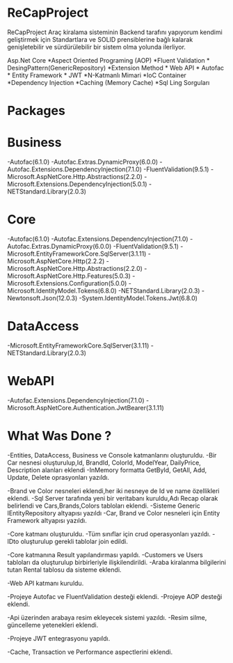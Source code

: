 # ReCapProject
ReCapProject Araç kiralama sisteminin Backend tarafını yapıyorum kendimi geliştirmek için Standartlara ve SOLID prensiblerine bağlı kalarak genişletebilir ve sürdürülebilir bir sistem olma yolunda ilerliyor.

Asp.Net Core *Aspect Oriented Programing (AOP) *Fluent Validation * DesingPattern(GenericRepository) *Extension Method * Web API * Autofac * Entity Framework * JWT *N-Katmanlı Mimari *IoC Container *Dependency Injection *Caching (Memory Cache) *Sql Ling Sorguları 


# Packages
# Business
-Autofac(6.1.0)
-Autofac.Extras.DynamicProxy(6.0.0)
-Autofac.Extensions.DependencyInjection(7.1.0)
-FluentValidation(9.5.1)
-Microsoft.AspNetCore.Http.Abstractions(2.2.0)
-Microsoft.Extensions.DependencyInjection(5.0.1)
-NETStandard.Library(2.0.3)

# Core
-Autofac(6.1.0)
-Autofac.Extensions.DependencyInjection(7.1.0)
-Autofac.Extras.DynamicProxy(6.0.0)
-FluentValidation(9.5.1)
-Microsoft.EntityFrameworkCore.SqlServer(3.1.11)
-Microsoft.AspNetCore.Http(2.2.2)
-Microsoft.AspNetCore.Http.Abstractions(2.2.0)
-Microsoft.AspNetCore.Http.Features(5.0.3)
-Microsoft.Extensions.Configuration(5.0.0)
-Microsoft.IdentityModel.Tokens(6.8.0)
-NETStandard.Library(2.0.3)
-Newtonsoft.Json(12.0.3)
-System.IdentityModel.Tokens.Jwt(6.8.0)

# DataAccess
-Microsoft.EntityFrameworkCore.SqlServer(3.1.11)
-NETStandard.Library(2.0.3)

# WebAPI
-Autofac.Extensions.DependencyInjection(7.1.0)
-Microsoft.AspNetCore.Authentication.JwtBearer(3.1.11)

#  What Was Done ?
-Entities, DataAccess, Business ve Console katmanlarını oluşturuldu.
-Bir Car nesnesi oluşturulup,Id, BrandId, ColorId, ModelYear, DailyPrice, Description alanları eklendi
-InMemory formatta GetById, GetAll, Add, Update, Delete oprasyonları yazıldı.


-Brand ve Color nesneleri eklendi,her iki nesneye de Id ve name özellikleri eklendi.
-Sql Server tarafında yeni bir veritabanı kuruldu,Adı Recap olarak belirlendi ve Cars,Brands,Colors tabloları eklendi.
-Sisteme Generic IEntityRepository altyapısı yazıldı
-Car, Brand ve Color nesneleri için Entity Framework altyapısı yazıldı.


-Core katmanı oluşturuldu.
-Tüm sınıflar için crud operasyonları yazıldı.
-IDto oluşturulup gerekli tablolar join edildi.


-Core katmanına Result yapılandırması yapıldı.
-Customers ve Users tabloları da oluşturulup birbirleriyle ilişkilendirildi.
-Araba kiralanma bilgilerini tutan Rental tablosu da sisteme eklendi.


-Web API katmanı kuruldu.


-Projeye Autofac ve FluentValidation desteği eklendi.
-Projeye AOP desteği eklendi.


-Api üzerinden arabaya resim ekleyecek sistemi yazıldı. -Resim silme, güncelleme yetenekleri eklendi.


-Projeye JWT entegrasyonu yapıldı.


-Cache, Transaction ve Performance aspectlerini eklendi.
